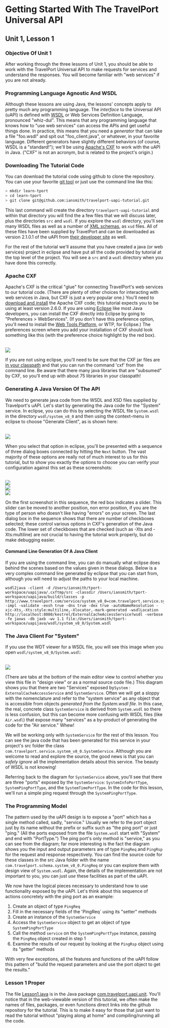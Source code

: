 # Getting Started With The TravelPort Universal API

## Unit 1, Lesson 1

### Objective Of Unit 1

After working through the three lessons of Unit 1, you should be able to work with the TravelPort Universal API to make requests for services and understand the responses.  You will become familiar with "web services" if you are not already.

### Programming Language Agnostic And WSDL

Although these lessons are using Java, the lessons' concepts apply to pretty much any programming language.  The _interface_ to the Universal API (uAPI) is defined with [WSDL](http://en.wikipedia.org/wiki/Web_Services_Description_Language) or Web Services Definition Language, pronounced "whiz-dul".  This means that any programming language that knows how to "use web services" can access the APIs and get useful things done.  In practice, this means that you need a _generator_ that can take a file "foo.wsdl" and spit out "foo_client.java", or whatever, in your favorite language.  Different generators have slightly different behaviors (of course, WSDL is a "standard!"); we'll be using [Apache's CXF](http://cxf.apache.org/) to work with the uAPI in Java.  ("CXF" is not an acronym, but is related to the project's origin.)

### Downloading The Tutorial Code

You can download the tutorial code using github to clone the repository. You can use your favorite [git tool](https://git.wiki.kernel.org/articles/i/n/t/Interfaces,_frontends,_and_tools.html) or just use the command line like this:

```bash
> mkdir learn-tport
> cd learn-tport
> git clone git@github.com:iansmith/travelport-uapi-tutorial.git

```

This last command will create the directory `travelport-uapi-tutorial` and within that directory you will find the a few files that we will discuss later, plus the directories `src` and `wsdl`.  If you explore the `wsdl` directory, you'll see many WSDL files as well as a number of [XML schemas](http://en.wikipedia.org/wiki/XSD), as `xsd` files.  All of these files have been supplied by TravelPort and can be downloaded as version 2.1.0.1 of the uAPI from [their developer site](http://developer.travelport.com) as well.

For the rest of the tutorial we'll assume that you have created a java (or web services) project in eclipse and have put all the  code provided by tutorial at the top level of the project.  You will see a `src` and a `wsdl` directory when you have done this correctly.

### Apache CXF

Apache's CXF is the critical "glue" for connecting TravelPort's web services to our tutorial code.  (There are plenty of other choices for interacting with web services in Java, but CXF is just a very popular one.)  You'll need to [download and install](http://cxf.apache.org/download.html) the Apache CXF code; this tutorial expects you to be using at least version 2.6.0.  If you are using [Eclipse](http://www.eclipse.org) like most Java developers, you can install the CXF directly into Eclipse by going to "Preferences > WebServices".  (If you don't have this preference option, you'll need to install the [Web Tools Platform](http://www.eclipse.org/webtools/), or WTP, for Eclipse.)  The preferences screen where you add your installation of CXF should look something like this (with the preference choice highlight by the red box).  

<br/>
<img src="images/preferences.png"/>
<br/>

If you are not using eclipse, you'll need to be sure that the CXF jar files are [in your classpath](http://docs.oracle.com/javase/tutorial/essential/environment/paths.html) and that you can run the command 'cxf' from the command line.  Be aware that there many java libraries that are "subsumed" by CXF, so you'll end up with about 75 libraries in your classpath!


### Generating A Java Version Of The API

We need to generate java code from the WSDL and XSD files supplied by Travelport's uAPI.  Let's start by generating the Java code for the "System" service.  In eclipse, you can do this by selecting the WSDL file `System.wsdl` in the directory `wsdl/system_v8_0` and then using the context-menu in eclipse to choose "Generate Client", as is shown here:

<br/>
<img src="images/generate-client-menu.png"/>
<br/>

When you select that option in eclipse, you'll be presented with a sequence of three dialog boxes connected by hitting the `Next` button.  The vast majority of these options are really not of much interest to us for this tutorial, but to show you exactly the options to choose you can verify your configuration against this set as these screenshots:

<br/>
<img src="images/generate-client-dialog1.png"/>
<br/>
<img src="images/generate-client-dialog2.png"/>
<br/>
<img src="images/generate-client-dialog3.png"/>
<br/>

On the first screenshot in this sequence, the red box indicates a slider.  This slider can be moved to another position, non error position, if you are the type of person who doesn't like having "errors" on your screen.  The last dialog box in the sequence shows that there are number of checkboxes selected; these control various options in CXF's generation of the Java code.  The lower set of checkboxes that are checked (such as -Xts and -Xts:multiline) are not crucial to having the tutorial work properly, but do make debugging easier.

#### Command Line Generation Of A Java Client

If you are using the command line, you can do manually what eclipse does behind the scenes based on the values given in these dialogs. Below is a very complex command line generated by eclipse that you can start from, although you will need to adjust the paths to your local machine. 

```
wsdl2java -client -d /Users/iansmith/tport-workspace/uapijava/.cxftmp/src -classdir /Users/iansmith/tport-workspace/uapijava/build/classes -p http://www.travelport.com/service/system_v8_0=com.travelport.service.system_v8_0 -impl -validate -exsh true -dns true -dex true -autoNameResolution -xjc-Xts,-Xts:style:multiline,-Xlocator,-mark-generated -wsdlLocation http://localhost:8080/kestrel/ExternalCacheAccessService?wsdl -verbose -fe jaxws -db jaxb -wv 1.1 file:/Users/iansmith/tport-workspace/uapijava/wsdl/system_v8_0/System.wsdl
```

### The Java Client For "System"

If you use the WDT viewer for a WSDL file, you will see this image when you open `wsdl/system_v8_0/System.wsdl`:

<br/>
<img src="images/SystemService.png"/>
<br/>

(There are tabs at the bottom of the main editor view to control whether you view this file in "design view" or as a normal source code file.)  This diagram shows you that there are two "Services" exposed by`System` : `ExternalCacheAccessService` and `SystemService`.  Often we will get a sloppy with the nomenclature and refer to the "system service" as any object that is accessible from objects _generated from the System.wsdl file_.  In this case, the real, concrete class `SystemService` is derived from `System.wsdl` so there is less confusion, but this can become more confusing with WSDL files (like `Air.wsdl`) that expose many "services" as a by-product of generating the code for the "Air service." Whew!
 
We will be working only with `SystemService` for the rest of this lesson.  You can see the java code that has been generated for this service in your project's src folder the class `com.travelport.service.system_v8_0.SystemService`.  Although you are welcome to read and explore the source, the good news is that you can *safely ignore* all the implementation details about this service.  The beauty of WSDL is not knowing!

Referring back to the diagram for `SystemService` above, you'll see that there are three "ports" exposed by the `SystemService`: `SystemInfoPortType`, `SystemPingPortType`, and the `SystemTimePortType`.  In the code for this lesson, we'll run a simple ping request through the `SystemPingPortType`.

### The Programming Model

The pattern used by the uAPI design is to expose a "port" which has a single method called, sadly, "service." Usually we refer to the port object just by its name without the prefix or suffix such as "the ping port" or just "ping."  (All the ports exposed from the file `System.wsdl` start with "System" and end with "PortType.")  The ping port's only method is "service," as you can see from the diagram; far more interesting is the fact the diagram shows you the input and output parameters are of type `PingReq` and `PingRsp` for the request and response respectively.  You can find the source code for these classes in the src Java folder with the name `com.travelport.schema.system_v8_0.PingReq` or you can explore them with design view of `System.wsdl`.  Again, the details of the implementation are not important to you, you can just _use_ these facilities as part of the uAPI.

We now have the logical pieces necessary to understand how to use functionality exposed by the uAPI.  Let's think about this sequence of actions concretely with the ping port as an example:

1. Create an object of type `PingReq`
2. Fill in the necessary fields of the 'PingReq` using its "setter" methods
3. Create an instance of the `SystemService`
4. Access the `SystemService` object to get an object of type `SystemPingPortType`
5. Call the method `service` on the `SystemPingPortType` instance, passing the `PingReq` object created in step 1
6. Examine the results of our request by looking at the `PingRsp` object using its "getter" methods

With very few exceptions, all the features and functions of the uAPI follow this pattern of "build the request parameters and use the port object to get the results."

### Lesson 1 Proper

The file [Lesson1.java](https://github.com/iansmith/travelport-uapi-tutorial/blob/master/src/com/travelport/uapi/unit1/Lesson1.java) is in the Java package [com.travelport.uapi.unit](https://github.com/iansmith/travelport-uapi-tutorial/tree/master/src/com/travelport/uapi/unit1).  You'll notice that in the web-viewable version of this tutorial, we often make the names of files, packages, or even functions direct links into the github repository for the tutorial.  This is to make it easy for those that just want to read the tutorial without "playing along at home" and compiling/running all the code.




